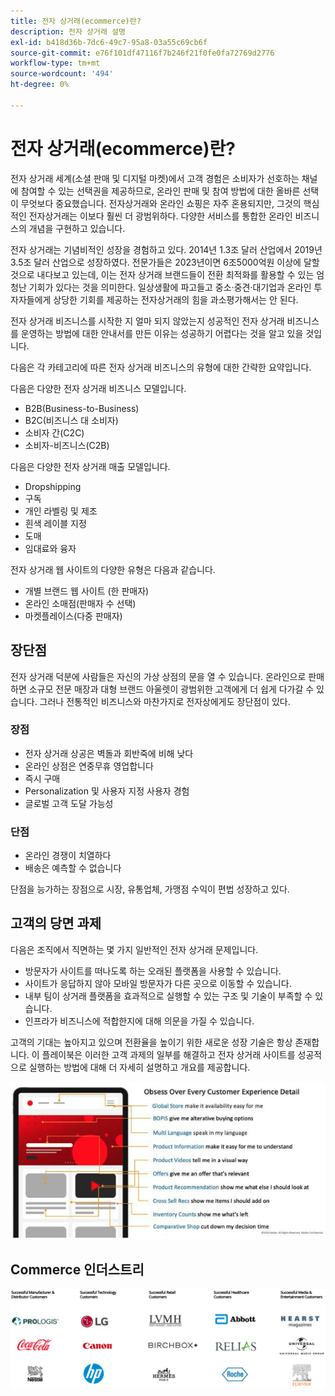 ```yaml
---
title: 전자 상거래(ecommerce)란?
description: 전자 상거래 설명
exl-id: b418d36b-7dc6-49c7-95a8-03a55c69cb6f
source-git-commit: e76f101df47116f7b246f21f0fe0fa72769d2776
workflow-type: tm+mt
source-wordcount: '494'
ht-degree: 0%

---
```


# 전자 상거래(ecommerce)란?

전자 상거래 세계(소셜 판매 및 디지털 마켓)에서 고객 경험은 소비자가 선호하는 채널에 참여할 수 있는 선택권을 제공하므로, 온라인 판매 및 참여 방법에 대한 올바른 선택이 무엇보다 중요했습니다. 전자상거래와 온라인 쇼핑은 자주 혼용되지만, 그것의 핵심적인 전자상거래는 이보다 훨씬 더 광범위하다. 다양한 서비스를 통합한 온라인 비즈니스의 개념을 구현하고 있습니다.

전자 상거래는 기념비적인 성장을 경험하고 있다. 2014년 1.3조 달러 산업에서 2019년 3.5조 달러 산업으로 성장하였다. 전문가들은 2023년이면 6조5000억원 이상에 달할 것으로 내다보고 있는데, 이는 전자 상거래 브랜드들이 전환 최적화를 활용할 수 있는 엄청난 기회가 있다는 것을 의미한다. 일상생활에 파고들고 중소·중견·대기업과 온라인 투자자들에게 상당한 기회를 제공하는 전자상거래의 힘을 과소평가해서는 안 된다.

전자 상거래 비즈니스를 시작한 지 얼마 되지 않았는지 성공적인 전자 상거래 비즈니스를 운영하는 방법에 대한 안내서를 만든 이유는 성공하기 어렵다는 것을 알고 있을 것입니다.

다음은 각 카테고리에 따른 전자 상거래 비즈니스의 유형에 대한 간략한 요약입니다.

다음은 다양한 전자 상거래 비즈니스 모델입니다.

- B2B(Business-to-Business)
- B2C(비즈니스 대 소비자)
- 소비자 간(C2C)
- 소비자-비즈니스(C2B)

다음은 다양한 전자 상거래 매출 모델입니다.

- Dropshipping
- 구독
- 개인 라벨링 및 제조
- 흰색 레이블 지정
- 도매
- 임대료와 융자

전자 상거래 웹 사이트의 다양한 유형은 다음과 같습니다.

- 개별 브랜드 웹 사이트 (한 판매자)
- 온라인 소매점(판매자 수 선택)
- 마켓플레이스(다중 판매자)

## 장단점

전자 상거래 덕분에 사람들은 자신의 가상 상점의 문을 열 수 있습니다. 온라인으로 판매하면 소규모 전문 매장과 대형 브랜드 아울렛이 광범위한 고객에게 더 쉽게 다가갈 수 있습니다. 그러나 전통적인 비즈니스와 마찬가지로 전자상에게도 장단점이 있다.

### 장점

- 전자 상거래 상공은 벽돌과 회반죽에 비해 낮다
- 온라인 상점은 연중무휴 영업합니다
- 즉시 구매
- Personalization 및 사용자 지정 사용자 경험
- 글로벌 고객 도달 가능성

### 단점

- 온라인 경쟁이 치열하다
- 배송은 예측할 수 없습니다

단점을 능가하는 장점으로 시장, 유통업체, 가맹점 수익이 편법 성장하고 있다.

## 고객의 당면 과제

다음은 조직에서 직면하는 몇 가지 일반적인 전자 상거래 문제입니다.

- 방문자가 사이트를 떠나도록 하는 오래된 플랫폼을 사용할 수 있습니다.
- 사이트가 응답하지 않아 모바일 방문자가 다른 곳으로 이동할 수 있습니다.
- 내부 팀이 상거래 플랫폼을 효과적으로 실행할 수 있는 구조 및 기술이 부족할 수 있습니다.
- 인프라가 비즈니스에 적합한지에 대해 의문을 가질 수 있습니다.

고객의 기대는 높아지고 있으며 전환율을 높이기 위한 새로운 성장 기술은 항상 존재합니다. 이 플레이북은 이러한 고객 과제의 일부를 해결하고 전자 상거래 사이트를 성공적으로 실행하는 방법에 대해 더 자세히 설명하고 개요를 제공합니다.

![상거래 기술의 가치](../../assets/playbooks/commerce-tech.png)

## Commerce 인더스트리

![상거래 기술의 가치](../../assets/playbooks/commerce-industries.png)
